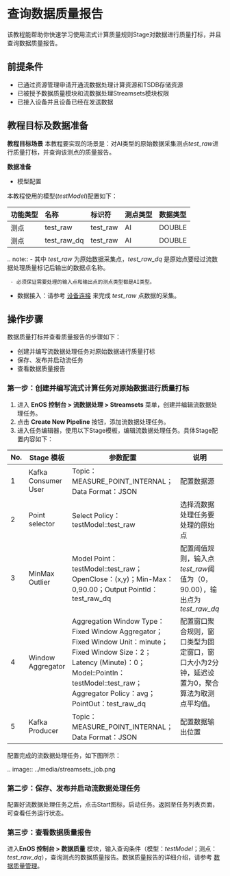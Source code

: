 # 查询数据质量报告
该教程能帮助你快速学习使用流式计算质量规则Stage对数据进行质量打标，并且查询数据质量报告。

## 前提条件
- 已通过资源管理申请开通流数据处理计算资源和TSDB存储资源
- 已被授予数据质量模块和流数据处理Streamsets模块权限
- 已接入设备并且设备已经在发送数据

## 教程目标及数据准备
**教程目标场景**
本教程要实现的场景是：对AI类型的原始数据采集测点*test_raw*进行质量打标，并查询该测点的质量报告。

**数据准备**

- 模型配置

本教程使用的模型(*testModel*)配置如下：

| 功能类型 | 名称      | 标识符    | 测点类型 | 数据类型 |
| :------- | :-------- | :-------- | :------- | :------- |
| 测点     | test_raw  | test_raw  | AI       | DOUBLE   |
| 测点     | test_raw_dq | test_raw | AI       | DOUBLE   |

.. note:: - 其中 *test_raw* 为原始数据采集点，*test_raw_dq* 是原始点要经过流数据处理质量标记后输出的数据点名称。

     - 必须保证需要处理的输入点和输出点的测点类型都是AI类型。


- 数据接入：请参考 [设备连接](http://www.envisioniot.com/docs/device-connection/zh_CN/latest/quickstart/gettingstarted_device_connection.html) 来完成 *test_raw* 点数据的采集。


## 操作步骤
数据质量打标并查看质量报告的步骤如下：
- 创建并编写流数据处理任务对原始数据进行质量打标
- 保存、发布并启动流任务
- 查看数据质量报告

### 第一步：创建并编写流式计算任务对原始数据进行质量打标
1. 进入 **EnOS 控制台 > 流数据处理 > Streamsets** 菜单，创建并编辑流数据处理任务。
2. 点击 **Create New Pipeline** 按钮，添加流数据处理任务。
3. 进入任务编辑器，使用以下Stage模板，编辑流数据处理任务。具体Stage配置内容如下：

No.|Stage 模板|参数配置|说明 
---|---|---|---
1	 | Kafka Consumer User | Topic：MEASURE_POINT_INTERNAL；Data Format：JSON |配置数据源
2	 | Point selector | Select Policy：testModel::test_raw|选择流数据处理任务要处理的原始点
3	 | MinMax Outlier | Model Point：testModel::test_raw；OpenClose：(x,y)；Min-Max：0,90.00；Output PointId：test_raw_dq |配置阈值规则，输入点*test_raw*阈值为（0，90.00），输出点为*test_raw_dq*
4	| Window Aggregator | Aggregation Window Type：Fixed Window Aggregator；Fixed Window Unit：minute；Fixed Window Size：2；Latency (Minute)：0；Model::PointIn：testModel::test_raw；Aggregator Policy：avg；PointOut：test_raw_dq |配置窗口聚合规则，窗口类型为固定窗口，窗口大小为2分钟，延迟设置为0，聚合算法为取测点平均值。
5	 | Kafka Producer |Topic：MEASURE_POINT_INTERNAL；Data Format：JSON  | 配置数据输出位置

配置完成的流数据处理任务，如下图所示：

.. image:: ../media/streamsets_job.png

### 第二步：保存、发布并启动流数据处理任务

配置好流数据处理任务之后，点击Start图标，启动任务。返回至任务列表页面，可查看任务运行状态。

### 第三步：查看数据质量报告
进入**EnOS 控制台 > 数据质量** 模块，输入查询条件（模型：*testModel*；测点：*test_raw_dq*），查询测点的数据质量报告。数据质量报告的详细介绍，请参考 [数据质量管理](../howto/quality/managing_data_quality)。

